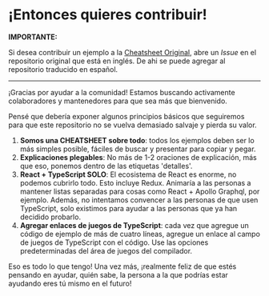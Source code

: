 # ¡Entonces quieres contribuir!

**IMPORTANTE:**

Si desea contribuir un ejemplo a la [Cheatsheet Original](https://github.com/typescript-cheatsheets/react-typescript-cheatsheet), abre un _Issue_ en el repositorio original que está en inglés. De ahi se puede agregar al repositorio traducido en español.

---

¡Gracias por ayudar a la comunidad! Estamos buscando activamente colaboradores y mantenedores para que sea más que bienvenido.

Pensé que debería exponer algunos principios básicos que seguiremos para que este repositorio no se vuelva demasiado salvaje y pierda su valor.

1. **Somos una CHEATSHEET sobre todo**: todos los ejemplos deben ser lo más simples posible, fáciles de buscar y presentar para copiar y pegar.
2. **Explicaciones plegables**: No más de 1-2 oraciones de explicación, más que eso, ponemos dentro de las etiquetas 'detalles'.
3. **React + TypeScript SOLO**: El ecosistema de React es enorme, no podemos cubrirlo todo. Esto incluye Redux. Animaría a las personas a mantener listas separadas para cosas como React + Apollo Graphql, por ejemplo. Además, no intentamos convencer a las personas de que usen TypeScript, solo existimos para ayudar a las personas que ya han decidido probarlo.
4. **Agregar enlaces de juegos de TypeScript**: cada vez que agregue un código de ejemplo de más de cuatro líneas, agregue un enlace al campo de juegos de TypeScript con el código. Use las opciones predeterminadas del área de juegos del compilador.

Eso es todo lo que tengo! Una vez más, ¡realmente feliz de que estés pensando en ayudar, quién sabe, la persona a la que podrías estar ayudando eres tú mismo en el futuro!
